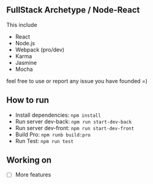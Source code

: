<h2>FullStack Archetype / Node-React</h2>
<p>This include</p>
<ul>
    <li>React</li>
    <li>Node.js</li>
    <li>Webpack (pro/dev)</li>
    <li>Karma</li>
    <li>Jasmine</li>
    <li>Mocha</li>
</ul>
<p>feel free to use or report any issue you have founded =)</p>
<h2>How to run</h2>
<ul>
    <li>Install dependencies: <code>npm install</code></li>
    <li>Run server dev-back: <code>npm run start-dev-back</code></li>
    <li>Run server dev-front: <code>npm run start-dev-front</code></li>
    <li>Build Pro: <code>npm runb build:pro</code></li>
    <li>Run Test: <code>npm run test</code></li>
</ul>

<h2>Working on</h2>

- [ ] More features


